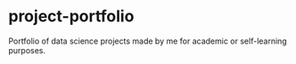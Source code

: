# project-portfolio
Portfolio of data science projects made by me for academic or self-learning purposes.
